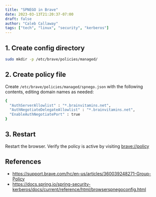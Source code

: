 ```yaml
---
title: "SPNEGO in Brave"
date: 2023-03-13T21:20:37-07:00
draft: false
author: "Caleb Callaway"
tags: ["tech", "linux", "security", "kerberos"]
---
```


## 1. Create config directory

```bash
sudo mkdir -p /etc/brave/policies/managed/
```

## 2. Create policy file

Create `/etc/brave/policies/managed/spnego.json` with the following contents, editing domain names as needed:

```bash
{
  "AuthServerAllowlist" : "*.brainvitamins.net",
  "AuthNegotiateDelegateAllowlist" : "*.brainvitamins.net",
  "EnableAuthNegotiatePort" : true
}

```

## 3. Restart

Restart the browser. Verify the policy is active by visiting [brave://policy](brave://policy)

## References

* https://support.brave.com/hc/en-us/articles/360039248271-Group-Policy
* https://docs.spring.io/spring-security-kerberos/docs/current/reference/html/browserspnegoconfig.html

